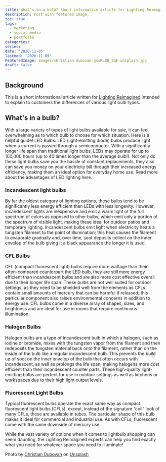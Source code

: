 ```yaml
---
title: What's in a bulb? Short informative article for Lighting Reimagined
description: Post with featured image.
toc: true
tags:
  - marketing
  - social media
  - portfolio
categories:
series:
date: '2020-11-05'
lastmod: '2020-11-05'
FeaturedImage: images/christian-dubovan-gxsRL8B_ZqE-unsplash.jpg
draft: false
---
```


## Background

This is a short informational article written for 
[Lighting Reimagined](https://lightingreimagined.com/)
intended to explain to customers the differences of various light bulb types.

## What's in a bulb? 

With a large variety of types of light bulbs available for sale, it can feel overwhelming as to which bulb to choose for which situation. Here is a helpful guide!
LED Bulbs: LED (light-emitting diode) bulbs produce light when a current is passed through a semiconductor. With a significantly longer life span than traditional light bulbs, LEDs may operate for up to 100,000 hours (up to 40 times longer than the average bulb!). Not only do these light bulbs save you the hassle of constant replacements, they also can save you money on your electricity bill through their increased energy efficiency, making them an ideal option for everyday home use. Read more about the advantages of LED lighting here.   

### Incandescent light bulbs

By far the oldest category of lighting options, these bulbs tend to be significantly less energy efficient than LEDs with less longevity. However, incandescent lights are inexpensive and emit a warm light of the full spectrum of colors as opposed to other bulbs, which emit only a portion of the spectrum of visible light, making these ideal for outdoor patios and temporary lighting. Incandescent bulbs emit light when electricity heats a tungsten filament to the point of illumination; this heat causes the filament to evaporate gradually and, over time, soot deposits collect on the inner envelop of the bulb giving it a black appearance the longer it is used. 

### CFL Bulbs

CFL (compact fluorescent light) bulbs require more wattage than their often-compared counterpart the LED bulb, they are still more energy efficient than incandescent bulbs and are also more cost effective overall due to their longer life span. These bulbs are not well suited for outdoor settings, as they need to be shielded well from the elements as CFLs contain small amounts of mercury that can be harmful if released; this particular component also raises environmental concerns in addition to energy use. CFL bulbs come in a diverse array of shapes, sizes, and brightness and are ideal for use in rooms that require continuous illumination. 

### Halogen Bulbs

Halogen bulbs are a type of incandescent bulb in which a halogen, such as iodine or bromide, mixes with the tungsten vapor from the filament and then redeposits the tungsten material back onto the filament, rather than on the inside of the bulb like a regular incandescent bulb. This prevents the build up of soot on the inner envelop of the bulb that often occurs with incandescent, as well as prolongs the life span, making halogens more cost efficient than their incandescent counter parts. These high-quality light-emitting bulbs are perfect for use in outdoor settings as well as kitchens or workspaces due to their high light output levels. 

### Fluorescent Light Bulbs

Typical fluorescent bulbs operate the exact same way as compact fluorescent light bulbs (CFLs), except, instead of the signature “coil” look of many CFLs, these are available in tubes. The particular shape of this bulb makes it ideal for commercial and industrial use. As with CFLs, fluorescent come with the same downside of mercury use. 


While the vast variety of options when it comes to lightbulb shopping can seem daunting, the Lighting Reimagined experts can help you find exactly what you need for whatever space you need to illuminate!

 

<span>Photo by <a href="https://unsplash.com/@cdubo?utm_source=unsplash&amp;utm_medium=referral&amp;utm_content=creditCopyText">Christian Dubovan</a> on <a href="https://unsplash.com/s/photos/light-bulb?utm_source=unsplash&amp;utm_medium=referral&amp;utm_content=creditCopyText">Unsplash</a></span>